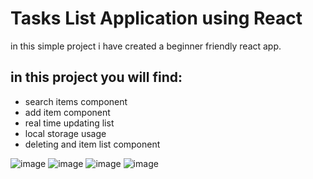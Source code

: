# Tasks List Application using React

in this simple project i have created a beginner friendly react app.

## in this project you will find:
 - search items component
 - add item component
 - real time updating list
 - local storage usage
 - deleting and item list component

![image](https://user-images.githubusercontent.com/44786079/152636118-67999d2f-e46a-4ead-9c93-69e7da276da7.png)
![image](https://user-images.githubusercontent.com/44786079/152636132-a7ec4136-a3fe-4750-9b41-87153df23d5e.png)
![image](https://user-images.githubusercontent.com/44786079/152636147-cf1da8ed-c407-4467-aca1-cc23f0823ee9.png)
![image](https://user-images.githubusercontent.com/44786079/152636152-e2a65006-de71-4077-acd2-dd7efa2af42d.png)
